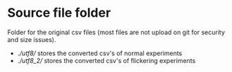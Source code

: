 # Source file folder
Folder for the original csv files (most files are not upload on git for security and size issues).  
- *./utf8/* stores the converted csv's of normal experiments  
- *./utf8_2/* stores the converted csv's of flickering experiments
